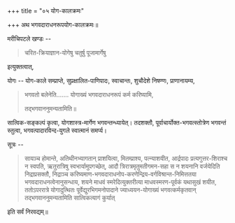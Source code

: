 +++
title = "०५ योग-कालक्रमः"

+++
अथ भगवदाराधनरूपयोग-कालक्रमः॥ 

मरीचिपटले खण्डः -- 

> चरित-क्रियाज्ञान-योगेषु चतुर्षु पूजामार्गेषु 

इत्युक्तत्वात्, 

योगः -- योग-काले सम्प्राप्ते, सुप्रक्षालित-पाणिपादः, स्वाचान्तः, शुचौदेशे निषण्णः, प्राणानायम्य, 

> भगवतो बलेनेति....... योगाख्यं भगवदाराधनरूपं कर्म करिष्यामि,
>
> तद्भगवाननुमन्यतामिति॥ 

सात्विक-सङ्कल्पं कृत्वा, योगशास्त्र-मार्गेण भगवन्तन्ध्यायेत्। तदशक्तौ, पूर्वाचार्योक्त-भगवत्स्तोत्रेण भगवन्तं स्तुत्वा, भगवत्पादारविन्द-युगले स्वात्मानं समर्प्य। 

सूत्रः -- 

> सायञ्च होमान्ते, अतिथीनभ्यागतान् प्राशयित्वा, मितम्प्राश्य, पत्न्याशयीत, आर्द्रपादः प्रत्यगुत्तर-शिराश्च न स्वपति, ऋतुरात्रिषु स्वभार्यामुपगच्छेत्, आदौ त्रिरात्रमृतुमतीगमन-सहा स न शयनानि वर्जयेदिति निद्राप्रसक्तौ, निद्राञ्च करिष्यमाण-भगवदाराधनोप-करणेन्द्रिय-वर्गविश्रान्त-निमित्ततया भगवदाराधनत्वेनानुसन्धाय, शयने माधवं स्मरेदित्युक्तरीत्या माधवस्मरण-पूर्वकं यथासुखं शयीत, ततोऽपररात्रे योगादुत्थितः पूर्वेद्युरभिगमनोपादाने ज्याध्ययन-योगाख्यं भगवत्कर्मकृतवान् तद्भगवाननुमन्यतामिति सात्विकत्यागं कुर्यात् 

इति सर्वं निरवद्यम्॥ 